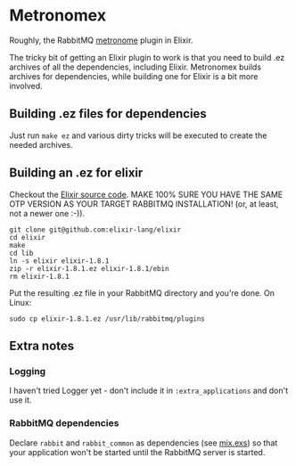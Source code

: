 # Metronomex

Roughly, the RabbitMQ [metronome](https://github.com/rabbitmq/rabbitmq-metronome) plugin in Elixir.

The tricky bit of getting an Elixir plugin to work is that you need to build .ez archives of
all the dependencies, including Elixir. Metronomex builds archives for dependencies, while
building one for Elixir is a bit more involved.

## Building .ez files for dependencies

Just run `make ez` and various dirty tricks will be executed to create the needed archives.

## Building an .ez for elixir

Checkout the [Elixir source code](https://github.com/elixir-lang/elixir/). MAKE 100% SURE YOU
HAVE THE SAME OTP VERSION AS YOUR TARGET RABBITMQ INSTALLATION! (or, at least, not a newer
one :-)).

```
git clone git@github.com:elixir-lang/elixir
cd elixir
make
cd lib
ln -s elixir elixir-1.8.1
zip -r elixir-1.8.1.ez elixir-1.8.1/ebin
rm elixir-1.8.1
```

Put the resulting .ez file in your RabbitMQ directory and you're done. On Linux:

```
sudo cp elixir-1.8.1.ez /usr/lib/rabbitmq/plugins
```

## Extra notes

### Logging

I haven't tried Logger yet - don't include it in `:extra_applications` and don't use it.

### RabbitMQ dependencies

Declare `rabbit` and `rabbit_common` as dependencies (see [mix.exs](mix.exs)) so that your
application won't be started until the RabbitMQ server is started.
